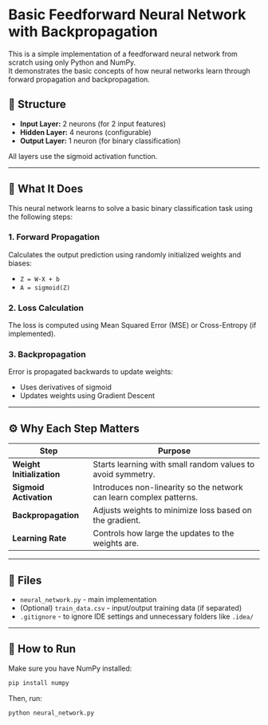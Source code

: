 # Basic Feedforward Neural Network with Backpropagation

This is a simple implementation of a feedforward neural network from scratch using only Python and NumPy.  
It demonstrates the basic concepts of how neural networks learn through forward propagation and backpropagation.

## 🧠 Structure

- **Input Layer:** 2 neurons (for 2 input features)
- **Hidden Layer:** 4 neurons (configurable)
- **Output Layer:** 1 neuron (for binary classification)

All layers use the sigmoid activation function.

---

## 📌 What It Does

This neural network learns to solve a basic binary classification task using the following steps:

### 1. **Forward Propagation**
Calculates the output prediction using randomly initialized weights and biases:
- `Z = W·X + b`
- `A = sigmoid(Z)`

### 2. **Loss Calculation**
The loss is computed using Mean Squared Error (MSE) or Cross-Entropy (if implemented).

### 3. **Backpropagation**
Error is propagated backwards to update weights:
- Uses derivatives of sigmoid
- Updates weights using Gradient Descent

---

## ⚙️ Why Each Step Matters

| Step | Purpose |
|------|---------|
| **Weight Initialization** | Starts learning with small random values to avoid symmetry. |
| **Sigmoid Activation** | Introduces non-linearity so the network can learn complex patterns. |
| **Backpropagation** | Adjusts weights to minimize loss based on the gradient. |
| **Learning Rate** | Controls how large the updates to the weights are. |

---

## 📁 Files

- `neural_network.py` - main implementation
- (Optional) `train_data.csv` - input/output training data (if separated)
- `.gitignore` - to ignore IDE settings and unnecessary folders like `.idea/`

---

## 🚀 How to Run

Make sure you have NumPy installed:

```bash
pip install numpy
```
Then, run:
```bash
python neural_network.py
```
